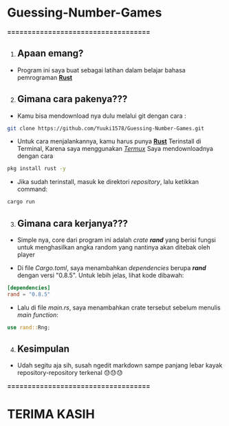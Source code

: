 # Guessing-Number-Games
**===================================**

1. ## Apaan emang?
  - Program ini saya buat sebagai latihan dalam belajar
  bahasa pemrograman **[Rust](https://www.rust-lang.org/)**

2. ## Gimana cara pakenya???

  - Kamu bisa mendownload nya dulu melalui git
  dengan cara : 
  ```bash
  git clone https://github.com/Yuuki1578/Guessing-Number-Games.git
  ```

  
  - Untuk cara menjalankannya, kamu harus punya 
  **[Rust](https://www.rust-lang.org/)** Terinstall
  di Terminal, Karena saya menggunakan *[Termux](https://termux.dev/en/)* Saya mendownloadnya
  dengan cara
  ```bash
  pkg install rust -y
  ```


  - Jika sudah terinstall, masuk ke direktori
  *repository*, lalu ketikkan command: 
  ```bash
  cargo run
  ```


3. ## Gimana cara kerjanya???
  - Simple nya, core dari program ini adalah *crate*
  ***rand*** yang berisi fungsi untuk menghasilkan
  angka random yang nantinya akan ditebak oleh player

  - Di file *Cargo.toml*, saya menambahkan *dependencies*
  berupa ***rand*** dengan versi "0.8.5".
  Untuk lebih jelas, lihat kode dibawah: 
  ```toml
  [dependencies]
  rand = "0.8.5"
  ```

  - Lalu di file *main.rs*, saya menambahkan crate
  tersebut sebelum menulis *main function*:
  ```rust
  use rand::Rng;
  ```

4. ## Kesimpulan
  - Udah segitu aja sih, susah ngedit markdown sampe 
  panjang lebar kayak repository-repository
  terkenal 😓😓😓

**===================================**
# TERIMA KASIH
